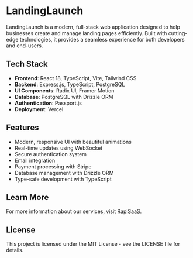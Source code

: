 # LandingLaunch

LandingLaunch is a modern, full-stack web application designed to help businesses create and manage landing pages efficiently. Built with cutting-edge technologies, it provides a seamless experience for both developers and end-users.

## Tech Stack

- **Frontend**: React 18, TypeScript, Vite, Tailwind CSS
- **Backend**: Express.js, TypeScript, PostgreSQL
- **UI Components**: Radix UI, Framer Motion
- **Database**: PostgreSQL with Drizzle ORM
- **Authentication**: Passport.js
- **Deployment**: Vercel

## Features

- Modern, responsive UI with beautiful animations
- Real-time updates using WebSocket
- Secure authentication system
- Email integration
- Payment processing with Stripe
- Database management with Drizzle ORM
- Type-safe development with TypeScript

## Learn More

For more information about our services, visit [RapiSaaS](https://rapisaas.xyz).

## License

This project is licensed under the MIT License - see the LICENSE file for details. 